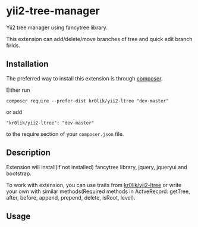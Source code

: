 # yii2-tree-manager
Yii2 tree manager using fancytree library.

This extension can add/delete/move branches of tree and quick edit branch firlds.


Installation
------------

The preferred way to install this extension is through [composer](http://getcomposer.org/download/).

Either run

```
composer require --prefer-dist kr0lik/yii2-ltree "dev-master"
```

or add

```
"kr0lik/yii2-ltree": "dev-master"
```

to the require section of your `composer.json` file.

Description
-----
Extension will install(if not installed) fancytree library, jquery, jqueryui and bootstrap.

To work with extension, you can use traits from [kr0lik/yii2-ltree](https://github.com/kr0lik/yii2-ltree) or write your own with similar methods(Required methods in ActveRecord: getTree, after, before, append, prepend, delete, isRoot, level).

Usage
-----

